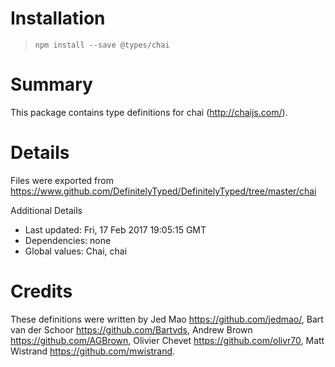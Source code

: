 # Installation
> `npm install --save @types/chai`

# Summary
This package contains type definitions for chai (http://chaijs.com/).

# Details
Files were exported from https://www.github.com/DefinitelyTyped/DefinitelyTyped/tree/master/chai

Additional Details
 * Last updated: Fri, 17 Feb 2017 19:05:15 GMT
 * Dependencies: none
 * Global values: Chai, chai

# Credits
These definitions were written by Jed Mao <https://github.com/jedmao/>, Bart van der Schoor <https://github.com/Bartvds>, Andrew Brown <https://github.com/AGBrown>, Olivier Chevet <https://github.com/olivr70>, Matt Wistrand <https://github.com/mwistrand>.
